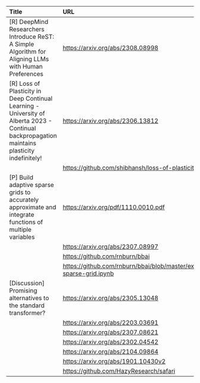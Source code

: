 | Title                                                                                                                                         | URL                                                                     |   Score | Date                |
|:----------------------------------------------------------------------------------------------------------------------------------------------|:------------------------------------------------------------------------|--------:|:--------------------|
| [R] DeepMind Researchers Introduce ReST: A Simple Algorithm for Aligning LLMs with Human Preferences                                          | https://arxiv.org/abs/2308.08998                                        |     122 | 2023-08-28 19:26:00 |
| [R] Loss of Plasticity in Deep Continual Learning - University of Alberta 2023 - Continual backpropagation maintains plasticity indefinitely! | https://arxiv.org/abs/2306.13812                                        |      41 | 2023-08-29 18:32:58 |
|                                                                                                                                               | https://github.com/shibhansh/loss-of-plasticity                         |         |                     |
| [P] Build adaptive sparse grids to accurately approximate and integrate functions of multiple variables                                       | https://arxiv.org/pdf/1110.0010.pdf                                     |      34 | 2023-08-29 15:19:44 |
|                                                                                                                                               | https://arxiv.org/abs/2307.08997                                        |         |                     |
|                                                                                                                                               | https://github.com/rnburn/bbai                                          |         |                     |
|                                                                                                                                               | https://github.com/rnburn/bbai/blob/master/example/13-sparse-grid.ipynb |         |                     |
| [Discussion] Promising alternatives to the standard transformer?                                                                              | https://arxiv.org/abs/2305.13048                                        |      33 | 2023-08-29 16:33:45 |
|                                                                                                                                               | https://arxiv.org/abs/2203.03691                                        |         |                     |
|                                                                                                                                               | https://arxiv.org/abs/2307.08621                                        |         |                     |
|                                                                                                                                               | https://arxiv.org/abs/2302.04542                                        |         |                     |
|                                                                                                                                               | https://arxiv.org/abs/2104.09864                                        |         |                     |
|                                                                                                                                               | https://arxiv.org/abs/1901.10430v2                                      |         |                     |
|                                                                                                                                               | https://github.com/HazyResearch/safari                                  |         |                     |